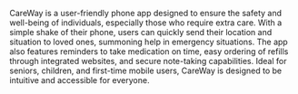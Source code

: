 CareWay is a user-friendly phone app designed to ensure the safety and well-being of individuals, especially those who require extra care. With a simple shake of their phone, users can quickly send their location and situation to loved ones, summoning help in emergency situations. The app also features reminders to take medication on time, easy ordering of refills through integrated websites, and secure note-taking capabilities. Ideal for seniors, children, and first-time mobile users, CareWay is designed to be intuitive and accessible for everyone.
